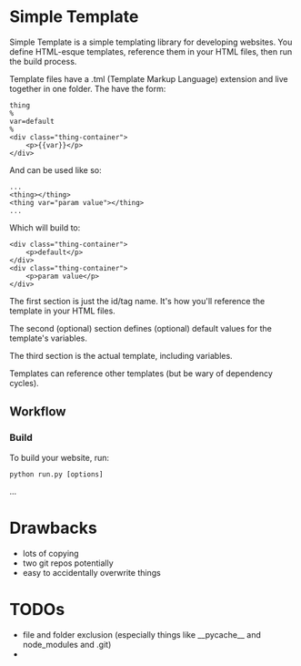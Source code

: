 # Simple Template

Simple Template is a simple templating library for developing websites. You define HTML-esque templates, reference them in your HTML files, then run the build process.

Template files have a .tml (Template Markup Language) extension and live together in one folder. The have the form:
```
thing
%
var=default
%
<div class="thing-container">
    <p>{{var}}</p>
</div>
```
And can be used like so:
```
...
<thing></thing>
<thing var="param value"></thing>
...
```
Which will build to:
```
<div class="thing-container">
    <p>default</p>
</div>
<div class="thing-container">
    <p>param value</p>
</div>
```
The first section is just the id/tag name. It's how you'll reference the template in your HTML files.

The second (optional) section defines (optional) default values for the template's variables.

The third section is the actual template, including variables.

Templates can reference other templates (but be wary of dependency cycles).

## Workflow

### Build
To build your website, run:

```python run.py [options]```

...

# Drawbacks

- lots of copying
- two git repos potentially
- easy to accidentally overwrite things

# TODOs

- file and folder exclusion (especially things like \_\_pycache__ and node_modules and .git)
- 